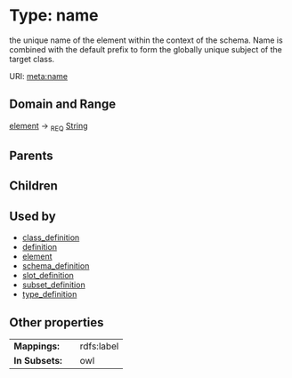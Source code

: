 
# Type: name


the unique name of the element within the context of the schema.  Name is combined with the default prefix to form the globally unique subject of the target class.

URI: [meta:name](https://w3id.org/biolink/biolinkml/meta/name)


## Domain and Range

[element](element.md) ->  <sub>REQ</sub> [String](type/String.md)

## Parents


## Children


## Used by

 * [class_definition](class_definition.md)
 * [definition](definition.md)
 * [element](element.md)
 * [schema_definition](schema_definition.md)
 * [slot_definition](slot_definition.md)
 * [subset_definition](subset_definition.md)
 * [type_definition](type_definition.md)

## Other properties

|  |  |  |
| --- | --- | --- |
| **Mappings:** | | rdfs:label |
| **In Subsets:** | | owl |

